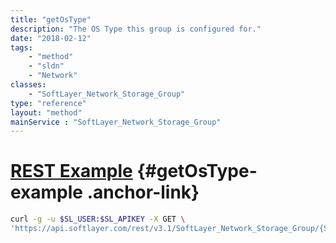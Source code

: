 ```yaml
---
title: "getOsType"
description: "The OS Type this group is configured for."
date: "2018-02-12"
tags:
    - "method"
    - "sldn"
    - "Network"
classes:
    - "SoftLayer_Network_Storage_Group"
type: "reference"
layout: "method"
mainService : "SoftLayer_Network_Storage_Group"
---
```


# [REST Example](#getOsType-example) <a href="/article/rest/"><i class="fas fa-question"></i></a> {#getOsType-example .anchor-link} 
```bash
curl -g -u $SL_USER:$SL_APIKEY -X GET \
'https://api.softlayer.com/rest/v3.1/SoftLayer_Network_Storage_Group/{SoftLayer_Network_Storage_GroupID}/getOsType'
```
